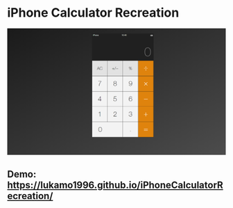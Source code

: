 # iPhone Calculator Recreation

![Screenshot](./iphonecalculator.png)

## Demo: https://lukamo1996.github.io/iPhoneCalculatorRecreation/
